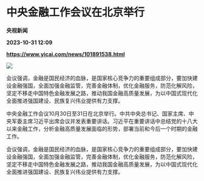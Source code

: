 # 中央金融工作会议在北京举行
**央视新闻**

**2023-10-31 12:09**

**https://www.yicai.com/news/101891538.html**

![](https://imgcdn.yicai.com/uppics/slides/2023/10/63d6f9d31df1f5d94830f48449cea1ec.jpg)

会议强调，金融是国民经济的血脉，是国家核心竞争力的重要组成部分，要加快建设金融强国，全面加强金融监管，完善金融体制，优化金融服务，防范化解风险，坚定不移走中国特色金融发展之路，推动我国金融高质量发展，为以中国式现代化全面推进强国建设、民族复兴伟业提供有力支撑。

中央金融工作会议10月30日至31日在北京举行。中共中央总书记、国家主席、中央军委主席习近平出席会议并发表重要讲话。习近平在重要讲话中总结党的十八大以来金融工作，分析金融高质量发展面临的形势，部署当前和今后一个时期的金融工作。

会议强调，金融是国民经济的血脉，是国家核心竞争力的重要组成部分，要加快建设金融强国，全面加强金融监管，完善金融体制，优化金融服务，防范化解风险，坚定不移走中国特色金融发展之路，推动我国金融高质量发展，为以中国式现代化全面推进强国建设、民族复兴伟业提供有力支撑。